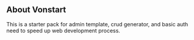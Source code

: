 ## About Vonstart

This is a starter pack for admin template, crud generator, and basic auth need to speed up web development process.
